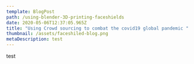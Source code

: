```yaml
---
template: BlogPost
path: /using-blender-3D-printing-faceshields
date: 2020-05-06T12:37:05.965Z
title: "Using Crowd sourcing to combat the covid19 global pandemic "
thumbnail: /assets/faceshiled-blog.png
metaDescription: test
---
```

test